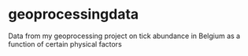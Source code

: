 # geoprocessingdata
Data from my geoprocessing project on tick abundance in Belgium as a function of certain physical factors
